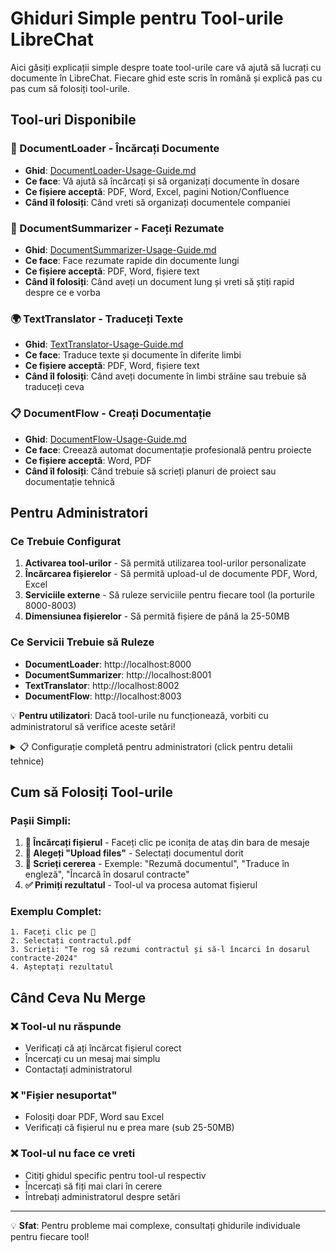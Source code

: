 # Ghiduri Simple pentru Tool-urile LibreChat

Aici găsiți explicații simple despre toate tool-urile care vă ajută să lucrați cu documente în LibreChat. Fiecare ghid este scris în română și explică pas cu pas cum să folosiți tool-urile.

## Tool-uri Disponibile

### 📄 DocumentLoader - Încărcați Documente
- **Ghid**: [DocumentLoader-Usage-Guide.md](./DocumentLoader-Usage-Guide.md)
- **Ce face**: Vă ajută să încărcați și să organizați documente în dosare
- **Ce fișiere acceptă**: PDF, Word, Excel, pagini Notion/Confluence
- **Când îl folosiți**: Când vreti să organizați documentele companiei

### 📝 DocumentSummarizer - Faceți Rezumate
- **Ghid**: [DocumentSummarizer-Usage-Guide.md](./DocumentSummarizer-Usage-Guide.md)
- **Ce face**: Face rezumate rapide din documente lungi
- **Ce fișiere acceptă**: PDF, Word, fișiere text
- **Când îl folosiți**: Când aveți un document lung și vreti să știți rapid despre ce e vorba

### 🌍 TextTranslator - Traduceți Texte
- **Ghid**: [TextTranslator-Usage-Guide.md](./TextTranslator-Usage-Guide.md)
- **Ce face**: Traduce texte și documente în diferite limbi
- **Ce fișiere acceptă**: PDF, Word, fișiere text
- **Când îl folosiți**: Când aveți documente în limbi străine sau trebuie să traduceți ceva

### 📋 DocumentFlow - Creați Documentație
- **Ghid**: [DocumentFlow-Usage-Guide.md](./DocumentFlow-Usage-Guide.md)
- **Ce face**: Creează automat documentație profesională pentru proiecte
- **Ce fișiere acceptă**: Word, PDF
- **Când îl folosiți**: Când trebuie să scrieți planuri de proiect sau documentație tehnică

## Pentru Administratori

### Ce Trebuie Configurat
1. **Activarea tool-urilor** - Să permită utilizarea tool-urilor personalizate
2. **Încărcarea fișierelor** - Să permită upload-ul de documente PDF, Word, Excel
3. **Serviciile externe** - Să ruleze serviciile pentru fiecare tool (la porturile 8000-8003)
4. **Dimensiunea fișierelor** - Să permită fișiere de până la 25-50MB

### Ce Servicii Trebuie să Ruleze
- **DocumentLoader**: http://localhost:8000
- **DocumentSummarizer**: http://localhost:8001  
- **TextTranslator**: http://localhost:8002
- **DocumentFlow**: http://localhost:8003

💡 **Pentru utilizatori**: Dacă tool-urile nu funcționează, vorbiti cu administratorul să verifice aceste setări!

<details>
<summary>📋 Configurație completă pentru administratori (click pentru detalii tehnice)</summary>

```yaml
# Configurare în librechat.yaml
agents:
  capabilities:
    - tools
    - document_loader

fileConfig:
  endpoints:
    agents:
      disabled: false
      fileLimit: 20
      fileSizeLimit: 25MB
      allowMessageAttachments: true
      supportedMimeTypes:
        - application/pdf
        - application/vnd.openxmlformats-officedocument.wordprocessingml.document
        - text/plain

documentLoader:
  enabled: true
  baseUrl: ${DOCUMENT_LOADER_BASE_URL}
  maxFileSize: 50MB
  features:
    uploadFiles: true

interface:
  genericFileUpload: true
```

```bash
# Variabile de mediu necesare
DOCUMENT_LOADER_BASE_URL=http://localhost:8000
DOCUMENT_SUMMARIZER_API_URL=http://localhost:8001
TEXT_TRANSLATOR_API_URL=http://localhost:8002
DOCUMENT_FLOW_API_URL=http://localhost:8003
```
</details>

## Cum să Folosiți Tool-urile

### Pașii Simpli:
1. **📎 Încărcați fișierul** - Faceți clic pe iconița de ataș din bara de mesaje
2. **📂 Alegeți "Upload files"** - Selectați documentul dorit  
3. **💬 Scrieți cererea** - Exemple: "Rezumă documentul", "Traduce în engleză", "Încarcă în dosarul contracte"
4. **✅ Primiți rezultatul** - Tool-ul va procesa automat fișierul

### Exemplu Complet:
```
1. Faceți clic pe 📎
2. Selectați contractul.pdf
3. Scrieți: "Te rog să rezumi contractul și să-l încarci în dosarul contracte-2024"
4. Așteptați rezultatul
```

## Când Ceva Nu Merge

### ❌ Tool-ul nu răspunde
- Verificați că ați încărcat fișierul corect
- Încercați cu un mesaj mai simplu
- Contactați administratorul

### ❌ "Fișier nesuportat"  
- Folosiți doar PDF, Word sau Excel
- Verificați că fișierul nu e prea mare (sub 25-50MB)

### ❌ Tool-ul nu face ce vreti
- Citiți ghidul specific pentru tool-ul respectiv
- Încercați să fiți mai clari în cerere
- Întrebați administratorul despre setări

---

💡 **Sfat**: Pentru probleme mai complexe, consultați ghidurile individuale pentru fiecare tool!
